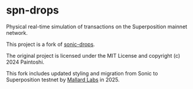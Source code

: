 # spn-drops

Physical real-time simulation of transactions on the Superposition mainnet network.

This project is a fork of [sonic-drops](https://github.com/paintoshi/sonic-drops).  

The original project is licensed under the MIT License and copyright (c) 2024 Paintoshi.  

This fork includes updated styling and migration from Sonic to Superposition testnet by [Mallard Labs](https://github.com/mallardlabs) in 2025.
